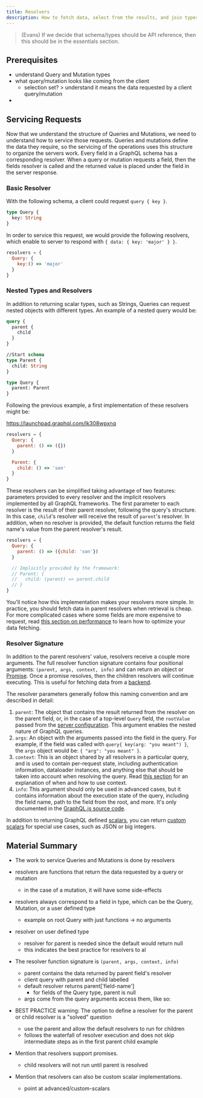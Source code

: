 ```yaml
---
title: Resolvers
description: How to fetch data, select from the results, and join types together
---
```


> (Evans) If we decide that schema/types should be API reference, then this should be in the essentials section.

## Prerequisites

* understand Query and Mutation types
* what query/mutation looks like coming from the client
  * selection set? > understand it means the data requested by a client query/mutation
*

## Servicing Requests

Now that we understand the structure of Queries and Mutations, we need to understand how to service those requests.  Queries and mutations define the data they require, so the servicing of the operations uses this structure to organize the servers work. Every field in a GraphQL schema has a corresponding resolver. When a query or mutation requests a field, then the fields resolver is called and the returned value is placed under the field in the server response.

### Basic Resolver

With the following schema, a client could request `query { key }`.

```graphql
type Query {
  key: String
}
```

In order to service this request, we would provide the following resolvers, which enable to server to respond with `{ data: { key: 'major' } }`.

```js
resolvers = {
  Query: {
    key:() => 'major'
  }
}
```

### Nested Types and Resolvers

In addition to returning scalar types, such as Strings, Queries can request nested objects with different types. An example of a nested query would be:

```graphql
query {
  parent {
    child
  }
}

//Start schema
type Parent {
  child: String
}

type Query {
  parent: Parent
}
```

Following the previous example, a first implementation of these resolvers might be:

https://launchpad.graphql.com/lk308wpxnq
```js
resolvers = {
  Query: {
    parent: () => ({})
  }

  Parent: {
    child: () => 'son'
  }
}
```

These resolvers can be simplified taking advantage of two features: parameters provided to every resolver and the implicit resolvers implemented by all GraphQL frameworks. The first parameter to each resolver is the result of their parent resolver, following the query's structure. In this case, `child`'s resolver will receive the result of `parent`'s resolver. In addition, when no resolver is provided, the default function returns the field name's value from the parent resolver's result.

```js
resolvers = {
  Query: {
    parent: () => ({child: 'son'})
  }

  // Implicitly provided by the framework:
  // Parent: {
  //   child: (parent) => parent.child
  // }
}
```

You'll notice how this implementation makes your resolvers more simple. In practice, you should fetch data in parent resolvers when retrieval is cheap. For more complicated cases where some fields are more expensive to request, read [this section on performance]() to learn how to optimize your data fetching.

### Resolver Signature

In addition to the parent resolvers' value, resolvers receive a couple more arguments. The full resolver function signature contains four positional arguments: `(parent, args, context, info)` and can return an object or [Promise](https://codeburst.io/javascript-learn-promises-f1eaa00c5461). Once a promise resolves, then the children resolvers will continue executing. This is useful for fetching data from a [backend]().

The resolver parameters generally follow this naming convention and are described in detail:

1. `parent`: The object that contains the result returned from the resolver on the parent field, or, in the case of a top-level `Query` field, the `rootValue` passed from the [server configuration](/docs/apollo-server/setup.html). This argument enables the nested nature of GraphQL queries.
2. `args`: An object with the arguments passed into the field in the query. For example, if the field was called with `query{ key(arg: "you meant") }`, the `args` object would be: `{ "arg": "you meant" }`.
3. `context`: This is an object shared by all resolvers in a particular query, and is used to contain per-request state, including authentication information, dataloader instances, and anything else that should be taken into account when resolving the query. Read [this section]() for an explanation of when and how to use context.
4. `info`: This argument should only be used in advanced cases, but it contains information about the execution state of the query, including the field name, path to the field from the root, and more. It's only documented in the [GraphQL.js source code](https://github.com/graphql/graphql-js/blob/c82ff68f52722c20f10da69c9e50a030a1f218ae/src/type/definition.js#L489-L500).

In addition to returning GraphQL defined [scalars](), you can return [custom scalars]() for special use cases, such as JSON or big integers.

## Material Summary

* The work to service Queries and Mutations is done by resolvers
* resolvers are functions that return the data requested by a query or mutation
  * in the case of a mutation, it will have some side-effects
* resolvers always correspond to a field in type, which can be the Query, Mutation, or a user defined type
  * example on root Query with just functions -> no arguments


* resolver on user defined type
  * resolver for parent is needed since the default would return null
  * this indicates the best practice for resolvers to al

* The resolver function signature is `(parent, args, context, info)`
  * parent contains the data returned by parent field's resolver
  * client query with parent and child labelled
  * default resolver returns parent['field-name']
    * for fields of the Query type, parent is null
  * args come from the query arguments access them, like so:

* BEST PRACTICE warning: The option to define a resolver for the parent or child resolver is a "solved" question
  * use the parent and allow the default resolvers to run for children
  * follows the waterfall of resolver execution and does not skip intermediate steps as in the first parent child example

* Mention that resolvers support promises.
  * child resolvers will not run until parent is resolved
* Mention that resolvers can also be custom scalar implementations.
  * point at advanced/custom-scalars